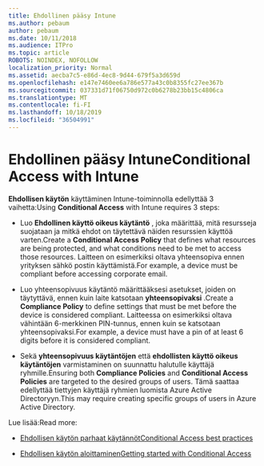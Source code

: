 ```yaml
---
title: Ehdollinen pääsy Intune
ms.author: pebaum
author: pebaum
ms.date: 10/11/2018
ms.audience: ITPro
ms.topic: article
ROBOTS: NOINDEX, NOFOLLOW
localization_priority: Normal
ms.assetid: aecba7c5-e86d-4ec8-9d44-679f5a3d659d
ms.openlocfilehash: e147e7460ee6a786e577a43c0b8355fc27ee367b
ms.sourcegitcommit: 037331d71f06750d972c0b6278b23bb15c4806ca
ms.translationtype: MT
ms.contentlocale: fi-FI
ms.lasthandoff: 10/18/2019
ms.locfileid: "36504991"
---
```

# <a name="conditional-access-with-intune"></a><span data-ttu-id="7cd8d-102">Ehdollinen pääsy Intune</span><span class="sxs-lookup"><span data-stu-id="7cd8d-102">Conditional Access with Intune</span></span>

<span data-ttu-id="7cd8d-103">**Ehdollisen käytön** käyttäminen Intune-toiminnolla edellyttää 3 vaihetta:</span><span class="sxs-lookup"><span data-stu-id="7cd8d-103">Using **Conditional Access** with Intune requires 3 steps:</span></span> 
  
- <span data-ttu-id="7cd8d-104">Luo **Ehdollinen käyttö oikeus käytäntö** , joka määrittää, mitä resursseja suojataan ja mitkä ehdot on täytettävä näiden resurssien käyttöä varten.</span><span class="sxs-lookup"><span data-stu-id="7cd8d-104">Create a **Conditional Access Policy** that defines what resources are being protected, and what conditions need to be met to access those resources.</span></span> <span data-ttu-id="7cd8d-105">Laitteen on esimerkiksi oltava yhteensopiva ennen yrityksen sähkö postin käyttämistä.</span><span class="sxs-lookup"><span data-stu-id="7cd8d-105">For example, a device must be compliant before accessing corporate email.</span></span> 
    
- <span data-ttu-id="7cd8d-106">Luo yhteensopivuus käytäntö määrittääksesi asetukset, joiden on täytyttävä, ennen kuin laite katsotaan **yhteensopivaksi** .</span><span class="sxs-lookup"><span data-stu-id="7cd8d-106">Create a **Compliance Policy** to define settings that must be met before the device is considered compliant.</span></span> <span data-ttu-id="7cd8d-107">Laitteessa on esimerkiksi oltava vähintään 6-merkkinen PIN-tunnus, ennen kuin se katsotaan yhteensopivaksi.</span><span class="sxs-lookup"><span data-stu-id="7cd8d-107">For example, a device must have a pin of at least 6 digits before it is considered compliant.</span></span> 
    
- <span data-ttu-id="7cd8d-108">Sekä **yhteensopivuus käytäntöjen** että **ehdollisten käyttö oikeus käytäntöjen** varmistaminen on suunnattu halutulle käyttäjä ryhmille.</span><span class="sxs-lookup"><span data-stu-id="7cd8d-108">Ensuring both **Compliance Policies** and **Conditional Access Policies** are targeted to the desired groups of users.</span></span> <span data-ttu-id="7cd8d-109">Tämä saattaa edellyttää tiettyjen käyttäjä ryhmien luomista Azure Active Directoryyn.</span><span class="sxs-lookup"><span data-stu-id="7cd8d-109">This may require creating specific groups of users in Azure Active Directory.</span></span> 
    
<span data-ttu-id="7cd8d-110">Lue lisää:</span><span class="sxs-lookup"><span data-stu-id="7cd8d-110">Read more:</span></span>
  
- [<span data-ttu-id="7cd8d-111">Ehdollisen käytön parhaat käytännöt</span><span class="sxs-lookup"><span data-stu-id="7cd8d-111">Conditional Access best practices</span></span>](https://docs.microsoft.com/azure/active-directory/conditional-access/best-practices)
    
- [<span data-ttu-id="7cd8d-112">Ehdollisen käytön aloittaminen</span><span class="sxs-lookup"><span data-stu-id="7cd8d-112">Getting started with Conditional Access </span></span>](https://docs.microsoft.com/azure/active-directory/active-directory-conditional-access-azure-portal-get-started)
    


